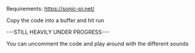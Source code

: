 Requirements: https://sonic-pi.net/

Copy the code into a buffer and hit run

---STILL HEAVILY UNDER PROGRESS---

You can uncomment the code and play around with the different sounds
